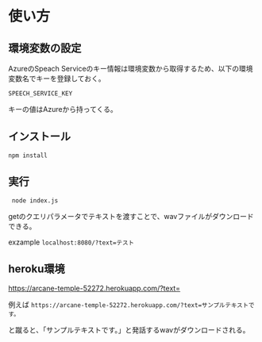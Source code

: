 # 使い方

## 環境変数の設定
AzureのSpeach Serviceのキー情報は環境変数から取得するため、以下の環境変数名でキーを登録しておく。

`SPEECH_SERVICE_KEY`

キーの値はAzureから持ってくる。


## インストール

` npm install `

## 実行

` node index.js`

getのクエリパラメータでテキストを渡すことで、wavファイルがダウンロードできる。

exzample
`localhost:8080/?text=テスト`

## heroku環境
https://arcane-temple-52272.herokuapp.com/?text=

例えば
`https://arcane-temple-52272.herokuapp.com/?text=サンプルテキストです。`

と蹴ると、「サンプルテキストです。」と発話するwavがダウンロードされる。

